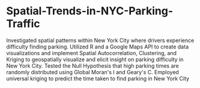 # Spatial-Trends-in-NYC-Parking-Traffic
Investigated spatial patterns within New York City where drivers experience difficulty finding parking. Utilized R and a Google Maps API to create data visualizations and implement Spatial Autocorrelation, Clustering, and Kriging to geospatially visualize and elicit insight on parking difficulty in New York City. Tested the Null Hypothesis that high parking times are randomly distributed using Global Moran's I and Geary's C. Employed universal kriging to predict the time taken to find parking in New York City